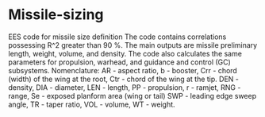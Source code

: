 # Missile-sizing
EES code for missile size definition
The code contains correlations possessing R^2 greater than 90 %. The main outputs are missile preliminary length, weight, volume, and density. The code also calculates the same parameters for propulsion, warhead, and guidance and control (GC) subsystems.
Nomenclature:
AR - aspect ratio,
b - booster,
Crr - chord (width) of the wing at the root,
Ctr - chord of the wing at the tip.
DEN - density,
DIA - diameter,
LEN - length,
PP - propulsion,
r - ramjet,
RNG - range,
Se - exposed planform area (wing or tail)
SWP - leading edge sweep angle,
TR - taper ratio,
VOL - volume,
WT - weight.
